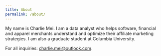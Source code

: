 ```yaml
---
title: About
permalink: /about/
---
```


My name is Charlie Mei. I am a data analyst who helps software, financial and apparel merchants understand and optimize their affiliate marketing strategies. I am also a graduate student at Columbia University.

For all inquiries: charlie.mei@outlook.com.

